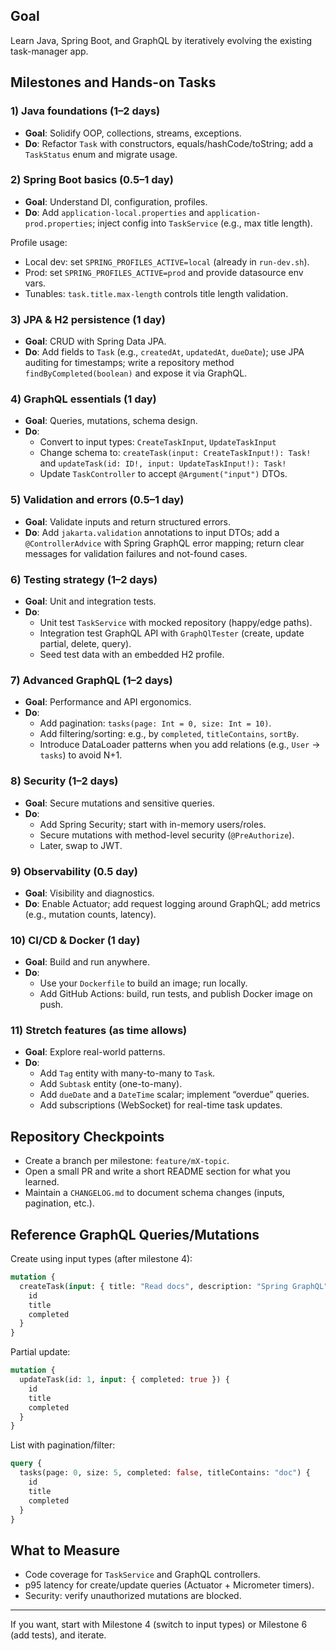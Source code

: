 ## Goal
Learn Java, Spring Boot, and GraphQL by iteratively evolving the existing task-manager app.

## Milestones and Hands-on Tasks

### 1) Java foundations (1–2 days)
- **Goal**: Solidify OOP, collections, streams, exceptions.
- **Do**: Refactor `Task` with constructors, equals/hashCode/toString; add a `TaskStatus` enum and migrate usage.

### 2) Spring Boot basics (0.5–1 day)
- **Goal**: Understand DI, configuration, profiles.
- **Do**: Add `application-local.properties` and `application-prod.properties`; inject config into `TaskService` (e.g., max title length).

Profile usage:
- Local dev: set `SPRING_PROFILES_ACTIVE=local` (already in `run-dev.sh`).
- Prod: set `SPRING_PROFILES_ACTIVE=prod` and provide datasource env vars.
- Tunables: `task.title.max-length` controls title length validation.

### 3) JPA & H2 persistence (1 day)
- **Goal**: CRUD with Spring Data JPA.
- **Do**: Add fields to `Task` (e.g., `createdAt`, `updatedAt`, `dueDate`); use JPA auditing for timestamps; write a repository method `findByCompleted(boolean)` and expose it via GraphQL.

### 4) GraphQL essentials (1 day)
- **Goal**: Queries, mutations, schema design.
- **Do**:
  - Convert to input types: `CreateTaskInput`, `UpdateTaskInput`
  - Change schema to: `createTask(input: CreateTaskInput!): Task!` and `updateTask(id: ID!, input: UpdateTaskInput!): Task!`
  - Update `TaskController` to accept `@Argument("input")` DTOs.

### 5) Validation and errors (0.5–1 day)
- **Goal**: Validate inputs and return structured errors.
- **Do**: Add `jakarta.validation` annotations to input DTOs; add a `@ControllerAdvice` with Spring GraphQL error mapping; return clear messages for validation failures and not-found cases.

### 6) Testing strategy (1–2 days)
- **Goal**: Unit and integration tests.
- **Do**:
  - Unit test `TaskService` with mocked repository (happy/edge paths).
  - Integration test GraphQL API with `GraphQlTester` (create, update partial, delete, query).
  - Seed test data with an embedded H2 profile.

### 7) Advanced GraphQL (1–2 days)
- **Goal**: Performance and API ergonomics.
- **Do**:
  - Add pagination: `tasks(page: Int = 0, size: Int = 10)`.
  - Add filtering/sorting: e.g., by `completed`, `titleContains`, `sortBy`.
  - Introduce DataLoader patterns when you add relations (e.g., `User` → `tasks`) to avoid N+1.

### 8) Security (1–2 days)
- **Goal**: Secure mutations and sensitive queries.
- **Do**:
  - Add Spring Security; start with in-memory users/roles.
  - Secure mutations with method-level security (`@PreAuthorize`).
  - Later, swap to JWT.

### 9) Observability (0.5 day)
- **Goal**: Visibility and diagnostics.
- **Do**: Enable Actuator; add request logging around GraphQL; add metrics (e.g., mutation counts, latency).

### 10) CI/CD & Docker (1 day)
- **Goal**: Build and run anywhere.
- **Do**:
  - Use your `Dockerfile` to build an image; run locally.
  - Add GitHub Actions: build, run tests, and publish Docker image on push.

### 11) Stretch features (as time allows)
- **Goal**: Explore real-world patterns.
- **Do**:
  - Add `Tag` entity with many-to-many to `Task`.
  - Add `Subtask` entity (one-to-many).
  - Add `dueDate` and a `DateTime` scalar; implement “overdue” queries.
  - Add subscriptions (WebSocket) for real-time task updates.

## Repository Checkpoints
- Create a branch per milestone: `feature/mX-topic`.
- Open a small PR and write a short README section for what you learned.
- Maintain a `CHANGELOG.md` to document schema changes (inputs, pagination, etc.).

## Reference GraphQL Queries/Mutations

Create using input types (after milestone 4):
```graphql
mutation {
  createTask(input: { title: "Read docs", description: "Spring GraphQL", completed: false }) {
    id
    title
    completed
  }
}
```

Partial update:
```graphql
mutation {
  updateTask(id: 1, input: { completed: true }) {
    id
    title
    completed
  }
}
```

List with pagination/filter:
```graphql
query {
  tasks(page: 0, size: 5, completed: false, titleContains: "doc") {
    id
    title
    completed
  }
}
```

## What to Measure
- Code coverage for `TaskService` and GraphQL controllers.
- p95 latency for create/update queries (Actuator + Micrometer timers).
- Security: verify unauthorized mutations are blocked.

---

If you want, start with Milestone 4 (switch to input types) or Milestone 6 (add tests), and iterate.


